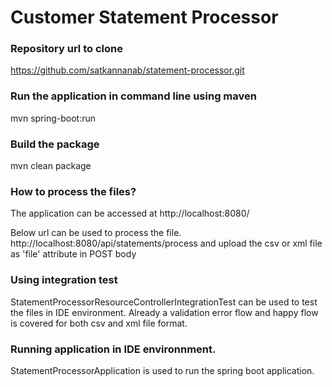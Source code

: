 # Customer Statement Processor



### Repository url to clone
https://github.com/satkannanab/statement-processor.git

### Run the application in command line using maven
mvn spring-boot:run

### Build the package
mvn clean package

### How to process the files?
The application can be accessed at http://localhost:8080/

Below url can be used to process the file.
http://localhost:8080/api/statements/process and upload the csv or xml file as 'file' attribute in POST body

### Using integration test
StatementProcessorResourceControllerIntegrationTest can be used to test the files in IDE environment. Already a validation error flow and happy flow is covered for both csv and xml file format.

### Running application in IDE environnment.
StatementProcessorApplication is used to run the spring boot application.


